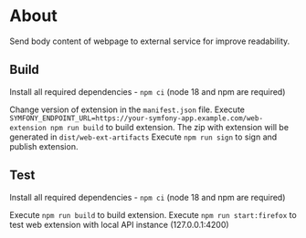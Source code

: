 # About

Send body content of webpage to external service for improve readability.

## Build

Install all required dependencies - `npm ci` (node 18 and npm are required)

Change version of extension in the `manifest.json` file.
Execute `SYMFONY_ENDPOINT_URL=https://your-symfony-app.example.com/web-extension npm run build` to build extension. 
The zip with extension will be generated in `dist/web-ext-artifacts`
Execute `npm run sign` to sign and publish extension.

## Test

Install all required dependencies - `npm ci` (node 18 and npm are required)

Execute `npm run build` to build extension.
Execute `npm run start:firefox` to test web extension with local API instance (127.0.0.1:4200)
